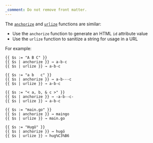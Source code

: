 ```yaml
---
_comment: Do not remove front matter.
---
```


The [`anchorize`] and [`urlize`] functions are similar:

[`anchorize`]: /functions/urls/anchorize/
[`urlize`]: /functions/urls/urlize/

- Use the `anchorize` function to generate an HTML `id` attribute value
- Use the `urlize` function to sanitize a string for usage in a URL

For example:

```go-html-template
{{ $s := "A B C" }}
{{ $s | anchorize }} → a-b-c
{{ $s | urlize }} → a-b-c

{{ $s := "a b   c" }}
{{ $s | anchorize }} → a-b---c
{{ $s | urlize }} → a-b-c

{{ $s := "< a, b, & c >" }}
{{ $s | anchorize }} → -a-b--c-
{{ $s | urlize }} → a-b-c

{{ $s := "main.go" }}
{{ $s | anchorize }} → maingo
{{ $s | urlize }} → main.go

{{ $s := "Hugö" }}
{{ $s | anchorize }} → hugö
{{ $s | urlize }} → hug%C3%B6
```
